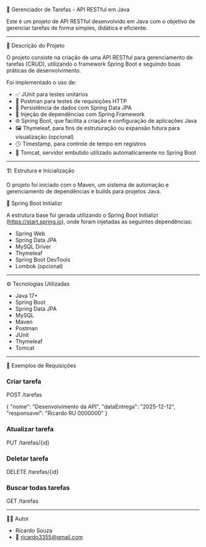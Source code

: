 
📌 Gerenciador de Tarefas - API RESTful em Java

Este é um projeto de API RESTful desenvolvido em Java com o objetivo de gerenciar tarefas de forma simples, didática e eficiente.

---

🎯 Descrição do Projeto

O projeto consiste na criação de uma API RESTful para gerenciamento de tarefas (CRUD), utilizando o framework Spring Boot e seguindo boas práticas de desenvolvimento.  

Foi implementado o uso de:
- ✅ JUnit para testes unitários  
- 🧪 Postman para testes de requisições HTTP  
- 💾 Persistência de dados com Spring Data JPA  
- 🔗 Injeção de dependências com Spring Framework  
- 🌐 Spring Boot, que facilita a criação e configuração de aplicações Java  
- 🖼️ Thymeleaf, para fins de estruturação ou expansão futura para visualização (opcional)
- 🕓 Timestamp, para controle de tempo em registros  
- 🧱 Tomcat, servidor embutido utilizado automaticamente no Spring Boot  

---

🏗️ Estrutura e Inicialização

O projeto foi iniciado com o Maven, um sistema de automação e gerenciamento de dependências e builds para projetos Java.

🔧 Spring Boot Initializr

A estrutura base foi gerada utilizando o Spring Boot Initializr (https://start.spring.io), onde foram injetadas as seguintes dependências:

- Spring Web  
- Spring Data JPA  
- MySQL Driver  
- Thymeleaf  
- Spring Boot DevTools  
- Lombok (opcional)

---

⚙️ Tecnologias Utilizadas

- Java 17+
- Spring Boot
- Spring Data JPA
- MySQL
- Maven
- Postman
- JUnit
- Thymeleaf
- Tomcat

---

🧪 Exemplos de Requisições

### Criar tarefa

POST /tarefas

{
    "nome": "Desenvolvimento da API",
    "dataEntrega": "2025-12-12",
    "responsavel": "Ricardo RU 0000000"
}

### Atualizar tarefa

PUT /tarefas/{id}

### Deletar tarefa

DELETE /tarefas/{id}

### Buscar todas tarefas

GET /tarefas

---

🧑‍💻 Autor

- Ricardo Souza  
- 📧 ricardo3355@gmail.com
